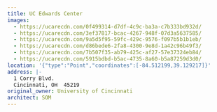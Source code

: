 ```yaml
---
title: UC Edwards Center
images:
  - https://ucarecdn.com/0f499314-d7df-4c9c-ba3a-c7b333bd932d/
  - https://ucarecdn.com/3ef37817-bcac-4267-948f-07d3a5637585/
  - https://ucarecdn.com/9a5d5f95-59fc-429c-9576-f097b5b1b1eb/
  - https://ucarecdn.com/d86bede6-2fa8-4300-9e8d-1a42c96b49f3/
  - https://ucarecdn.com/7b507f35-ab79-425c-af27-57e37324eb84/
  - https://ucarecdn.com/5915bdbd-b5ac-4735-8a60-b5a87259d3d0/
location: '{"type":"Point","coordinates":[-84.512199,39.129217]}'
address: |-
  1 Corry Blvd.
  Cincinnati, OH  45219
original_owner: University of Cincinnati
architect: SOM
---
```

